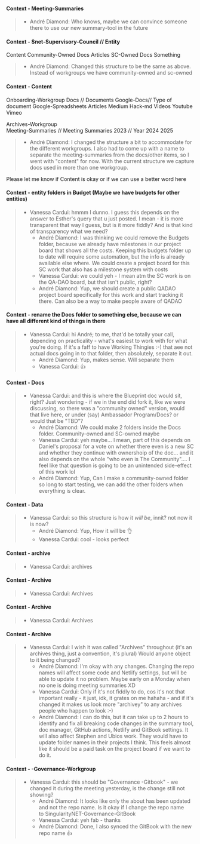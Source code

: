 #### Context - Meeting-Summaries
> * André Diamond: Who knows, maybe we can convince someone there to use our new summary-tool in the future
> 
#### Context - Snet-Supervisory-Council         // Entity
Content
Community-Owned
Docs
Articles
SC-Owned
Docs
Something
> * André Diamond: Changed this structure to be the same as above. Instead of workgroups we have community-owned and sc-owned
> 
#### Context - Content
Onboarding-Workgroup
Docs                     // Documents
Google-Docs// Type of document
Google-Spreadsheets
Articles
Medium
Hack-md
Videos
Youtube
Vimeo
	
Archives-Workgroup  
Meeting-Summaries       // Meeting Summaries
2023                           // Year
2024
2025
> * André Diamond: I changed the structure a bit to accommodate for the different workgroups. I also had to come up with a name to separate the meeting-summaries from the docs/other items, so I went with "content" for now. With the current structure we capture docs used in more than one workgroup. 

Please let me know if Content is okay or if we can use a better word here
> 
#### Context - entity folders in Budget (Maybe we have budgets for other entities)
> * Vanessa Cardui: hmmm I dunno. I guess this depends on the answer to Esther's query that u just posted. I mean - it is more transparent that way I guess, but is it more fiddly? And is that kind of transparency what we need?
>   - André Diamond: I was thinking we could remove the Budgets folder, because we already have milestones in our project board that shows all the costs. Keeping this budgets folder up to date will require some automation, but the info is already available else where. We could create a project board for this SC work that also has a milestone system with costs
>   - Vanessa Cardui: we could yeh - I mean atm the SC work is on the QA-DAO board, but that isn't public, right?
>   - André Diamond: Yup, we should create a public QADAO project board specifically for this work and start tracking it there. Can also be a way to make people aware of QADAO
> 
#### Context - rename the Docs folder to something else, because we can have all different kind of things in there
> * Vanessa Cardui: hi André; to me, that'd be totally your call, depending on practicality - what's easiest to work with for what you're doing. If it's a faff to have Working Thingies :-) that aee not actual docs going in to that folder, then absolutely, separate it out.
>   - André Diamond: Yup, makes sense. Will separate them
>   - Vanessa Cardui: 👍
> 
#### Context - Docs
> * Vanessa Cardui: and this is where the Blueprint doc would sit, right?
Just wondering - if we in the end did fork it, like we were discussing, so there was a "community owned" version, would that live here, or under (say) Ambassador Program/Docs? 
or would that be "TBD"?
>   - André Diamond: We could make 2 folders inside the Docs folder. Community-owned and SC-owned maybe
>   - Vanessa Cardui: yeh maybe... I mean, part of this depends on Daniel's proposal for a vote on whether there even is a new SC and whether they continue with ownershoip of the doc... and it also depends on the whole "who even is The Community".... I feel like that question is going to be an unintended side-effect of this work lol
>   - André Diamond: Yup, Can I make a community-owned folder so long to start testing, we can add the other folders when everything is clear.
> 
#### Context - Data
> * Vanessa Cardui: so this structure is how it *will be*, innit? not now it is now?
>   - André Diamond: Yup, How it will be 👌
>   - Vanessa Cardui: cool - looks perfect
> 
#### Context - archive
> * Vanessa Cardui: archives
> 
#### Context - Archive
> * Vanessa Cardui: Archives
> 
#### Context - Archive
> * Vanessa Cardui: Archives
> 
#### Context - Archive
> * Vanessa Cardui: I wish it was called "Archives" throughout (it's an archives thing, just a convention, it's plural) Would anyone object to it being changed?
>   - André Diamond: I'm okay with any changes. Changing the repo names will affect some code and Netlify settings, but will be able to update it no problem. Maybe early on a Monday when no one is doing meeting summaries XD
>   - Vanessa Cardui: Only if it's not fiddly to do, cos it's not that important really - it just, idk, it grates on me hahaha - and if it's changed it makes us look more "archivey" to any archives people who happen to look :-)
>   - André Diamond: I can do this, but it can take up to 2 hours to identify and fix all breaking code changes in the summary tool, doc manager, GitHub actions, Netlify and GitBook settings. It will also affect Stephen and Ubios work. They would have to update folder names in their projects I think. This feels almost like it should be a paid task on the project board if we want to do it.
> 
#### Context - -Governance-Workgroup
> * Vanessa Cardui: this should be "Governance -Gitbook" - we changed it during the meeting yesterday, is the change still not showing?
>   - André Diamond: It looks like only the about has been updated and not the repo name. Is it okay if I change the repo name to SingularityNET-Governance-GitBook
>   - Vanessa Cardui: yeh fab - thanks
>   - André Diamond: Done, I also synced the GitBook with the new repo name 👍
> 
